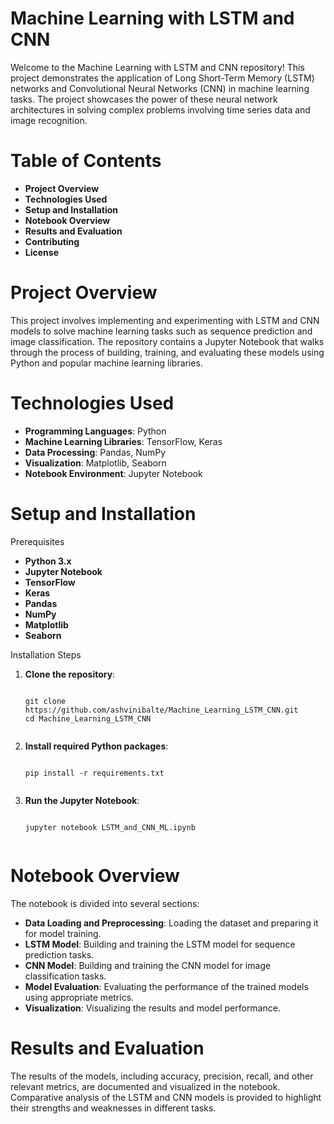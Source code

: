 <h1><b>Machine Learning with LSTM and CNN</b></h1>
Welcome to the Machine Learning with LSTM and CNN repository! This project demonstrates the application of Long Short-Term Memory (LSTM) networks and Convolutional Neural Networks (CNN) in machine learning tasks. The project showcases the power of these neural network architectures in solving complex problems involving time series data and image recognition.

<h1><b>Table of Contents</b></h1>
<ul>
  <li><b>Project Overview</b></li>
  <li><b>Technologies Used</b></li>
  <li><b>Setup and Installation</b></li>
  <li><b>Notebook Overview</b></li>
  <li><b>Results and Evaluation</b></li>
  <li><b>Contributing</b></li>
  <li><b>License</b></li>
</ul>
<h1><b>Project Overview</b></h1>
This project involves implementing and experimenting with LSTM and CNN models to solve machine learning tasks such as sequence prediction and image classification. The repository contains a Jupyter Notebook that walks through the process of building, training, and evaluating these models using Python and popular machine learning libraries.

<h1><b>Technologies Used</b></h1>
<ul>
  <li><b>Programming Languages</b>: Python</li>
  <li><b>Machine Learning Libraries</b>: TensorFlow, Keras</li>
  <li><b>Data Processing</b>: Pandas, NumPy</li>
  <li><b>Visualization</b>: Matplotlib, Seaborn</li>
  <li><b>Notebook Environment</b>: Jupyter Notebook</li>
</ul>
<h1><b>Setup and Installation</b></h1>
Prerequisites

<ul>
  <li><b>Python 3.x</b></li>
  <li><b>Jupyter Notebook</b></li>
  <li><b>TensorFlow</b></li>
  <li><b>Keras</b></li>
  <li><b>Pandas</b></li>
  <li><b>NumPy</b></li>
  <li><b>Matplotlib</b></li>
  <li><b>Seaborn</b></li>
</ul>
Installation Steps

<ol>
  <li><b>Clone the repository</b>:
    <pre><code>
git clone https://github.com/ashvinibalte/Machine_Learning_LSTM_CNN.git
cd Machine_Learning_LSTM_CNN
    </code></pre>
  </li>
  <li><b>Install required Python packages</b>:
    <pre><code>
pip install -r requirements.txt
    </code></pre>
  </li>
  <li><b>Run the Jupyter Notebook</b>:
    <pre><code>
jupyter notebook LSTM_and_CNN_ML.ipynb
    </code></pre>
  </li>
</ol>
<h1><b>Notebook Overview</b></h1>
The notebook is divided into several sections:

<ul>
  <li><b>Data Loading and Preprocessing</b>: Loading the dataset and preparing it for model training.</li>
  <li><b>LSTM Model</b>: Building and training the LSTM model for sequence prediction tasks.</li>
  <li><b>CNN Model</b>: Building and training the CNN model for image classification tasks.</li>
  <li><b>Model Evaluation</b>: Evaluating the performance of the trained models using appropriate metrics.</li>
  <li><b>Visualization</b>: Visualizing the results and model performance.</li>
</ul>
<h1><b>Results and Evaluation</b></h1>
The results of the models, including accuracy, precision, recall, and other relevant metrics, are documented and visualized in the notebook. Comparative analysis of the LSTM and CNN models is provided to highlight their strengths and weaknesses in different tasks.
